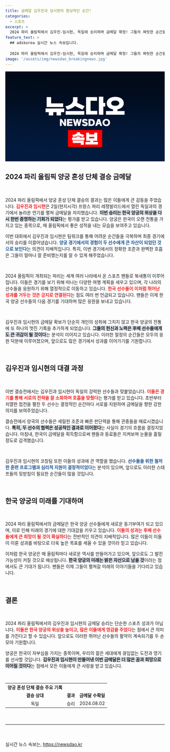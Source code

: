 ```yaml
---
title: 금메달 김우진과 임시현의 환상적인 순간!
categories:
  - 스포츠
excerpt: >
  2024 파리 올림픽에서 김우진-임시현, 독일에 승리하며 금메달 확정! 그들의 짜릿한 순간을 함께 느껴보세요!
feature_text: >
  ## adskorea 실시간 뉴스 속보입니다.

  2024 파리 올림픽에서 김우진-임시현, 독일에 승리하며 금메달 확정! 그들의 짜릿한 순간을 함께 느껴보세요!
image: '/assets/img/newsdao_breakingnews.jpg'
---
```


<p><img src="/assets/img/newsdao_breakingnews.jpg" alt="adskorea 속보" /></p>

<h2 data-ke-size="size26">2024 파리 올림픽 양궁 혼성 단체 결승 금메달</h2>

<p data-ke-size="size16">&nbsp;</p>

<p>2024 파리 올림픽에서 양궁 혼성 단체 결승의 결과는 많은 이들에게 큰 감동을 주었습니다. <b><span style="color: #ee2323;">김우진과 임시현</span></b>은 2일(현지시각) 프랑스 파리 레쟁발리드에서 열린 독일과의 경기에서 놀라운 연기를 펼쳐 금메달을 차지했습니다. <b><span style="background-color: #21538527;">이번 승리는 한국 양궁의 위상을 다시 한번 증명하는 기회가 되었다</span></b>는 평가를 받고 있습니다. 양궁은 한국이 오랜 전통을 가지고 있는 종목으로, 매 올림픽에서 좋은 성적을 내는 모습을 보여주고 있습니다.</p>

<p>이번 대회에서 김우진과 임시현은 팀워크를 통해 어려운 순간들을 극복하며 최종 경기에서의 승리를 이끌어냈습니다. <b><span style="color: #1a5490;">양궁 경기에서의 경험이 두 선수에게 큰 자산이 되었던 것으로 보인다</span></b>는 의견이 지배적입니다. 특히, 이번 경기에서의 정확한 조준과 완벽한 호흡은 그들이 얼마나 잘 준비했는지를 알 수 있게 해주었습니다.</p>

<p data-ke-size="size16">&nbsp;</p>

<p>2024 올림픽이 개최되는 파리는 세계 여러 나라에서 온 스포츠 팬들로 북새통이 이루어집니다. 이들은 경기를 보기 위해 떠나는 다양한 여행 계획을 세우고 있으며, 각 나라의 선수들을 응원하기 위해 열정적으로 이동하고 있습니다. <b><span style="color: #ee2323;">한국 선수들이 이처럼 뛰어난 성과를 거두는 것은 긍지로 연결된다</span></b>는 점도 여러 번 언급되고 있습니다. 팬들은 이제 한국 양궁 선수들의 다음 경기를 기대하며 많은 응원을 보내고 있습니다.</p>

<p data-ke-size="size16">&nbsp;</p>

<p>김우진과 임시현의 금메달 확보가 단순히 개인의 성취에 그치지 않고 한국 양궁의 전통에 또 하나의 멋진 기록을 추가하게 되었습니다. <b><span style="background-color: #21538527;">그들의 헌신과 노력은 후배 선수들에게도 큰 귀감이 될 것이다</span></b>는 분석이 이어지고 있습니다. 이러한 절정의 순간들은 모두의 응원 덕분에 이루어졌으며, 앞으로도 많은 경기에서 성과를 이어가기를 기원합니다.</p>

<p data-ke-size="size16">&nbsp;</p>

<h2 data-ke-size="size26">김우진과 임시현의 대결 과정</h2>

<p data-ke-size="size16">&nbsp;</p>

<p>이번 결승전에서는 김우진과 임시현이 독일의 강력한 선수들과 맞붙었습니다. <b><span style="color: #ee2323;">이들은 경기를 통해 서로의 전략을 잘 소화하며 호흡을 맞췄다</span></b>는 평가를 받고 있습니다. 초반부터 치열한 접전을 펼친 두 선수는 결정적인 순간마다 서로를 지원하며 금메달을 향한 강한 의지를 보여주었습니다.</p>

<p>결승전에서 양국의 선수들은 세밀한 조준과 빠른 판단력을 통해 관중들을 매료시켰습니다. <b><span style="background-color: #21538527;">특히, 두 선수의 협력은 성공적인 결과로 이어졌다</span></b>는 사실이 경기의 흐름을 결정지었습니다. 마침내, 한국이 금메달을 획득함으로써 팬들과 동료들은 지켜보며 눈물을 흘릴 정도로 감격했습니다.</p>

<p data-ke-size="size16">&nbsp;</p>

<p>김우진과 임시현의 코칭팀 또한 이들의 성과에 큰 역할을 했습니다. <b><span style="color: #1a5490;">선수들을 위한 철저한 훈련 프로그램과 심리적 지원이 결정적이었다</span></b>는 분석이 있으며, 앞으로도 이러한 스태프들의 뒷받침이 필요한 순간들이 많을 것입니다.</p>

<p data-ke-size="size16">&nbsp;</p>

<h2 data-ke-size="size26">한국 양궁의 미래를 기대하며</h2>

<p data-ke-size="size16">&nbsp;</p>

<p>2024 파리 올림픽에서의 금메달은 한국 양궁 선수들에게 새로운 동기부여가 되고 있으며, 이로 인해 미래의 경기에 대한 기대감을 키우고 있습니다. <b><span style="color: #ee2323;">이들의 성과는 후배 선수들에게 큰 희망이 될 것이 확실하다</span></b>는 전반적인 의견이 지배적입니다. 많은 이들이 이들이 이룬 성과를 바탕으로 더욱 높은 목표를 세울 수 있을 것이라 믿고 있습니다.</p>

<p>이처럼 한국 양궁은 매 올림픽마다 새로운 역사를 만들어가고 있으며, 앞으로도 그 발전 가능성이 커질 것으로 예상됩니다. <b><span style="background-color: #21538527;">한국 양궁의 미래는 밝은 자산으로 남을 것</span></b>이라는 점에서도 큰 기대가 됩니다. 팬들은 이제 그들이 펼쳐갈 미래의 이야기들을 기다리고 있습니다.</p>

<p data-ke-size="size16">&nbsp;</p>

<h2 data-ke-size="size26">결론</h2>

<p data-ke-size="size16">&nbsp;</p>

<p>2024 파리 올림픽에서의 김우진과 임시현의 금메달 승리는 단순한 스포츠 성과가 아닙니다. <b><span style="color: #ee2323;">이들은 한국 양궁의 위상을 높이고, 많은 이들에게 영감을 주었다</span></b>는 점에서 큰 의미를 가진다고 할 수 있습니다. 앞으로도 이러한 뛰어난 선수들의 활약이 계속되기를 두 손 모아 기원합니다.</p>

<p>양궁은 한국이 자부심을 가지는 종목이며, 우리의 젊은 세대에게 끊임없는 도전과 영기를 선사할 것입니다. <b><span style="background-color: #21538527;">김우진과 임시현이 만들어낸 이번 금메달은 더 많은 꿈과 희망으로 이어질 것이다</span></b>는 점에서 모든 이들에게 큰 사랑을 받고 있습니다.</p>

<p data-ke-size="size16">&nbsp;</p>

<table style="width: 100%; border-collapse: collapse;">
  <tbody>
    <tr>
      <td style="text-align: center; height: 17px;"><b>양궁 혼성 단체 결승 주요 기록</b></td>
    </tr>
    <tr>
      <td style="text-align: center; height: 17px;"><b>결승 상대</b></td>
      <td style="text-align: center; height: 17px;"><b>결과</b></td>
      <td style="text-align: center; height: 17px;"><b>금메달 수확일</b></td>
    </tr>
    <tr>
      <td style="text-align: center; height: 17px;">독일</td>
      <td style="text-align: center; height: 17px;">승리</td>
      <td style="text-align: center; height: 17px;">2024.08.02</td>
    </tr>
  </tbody>
</table>

<p data-ke-size="size16">&nbsp;</p>

<hr style="border-top: 1px solid #e0e0e0; margin: 20px 0;" />

<p data-ke-size="size16">&nbsp;</p>
실시간 뉴스 속보는, <a href="https://newsdao.kr" rel="dofollow">https://newsdao.kr</a>


